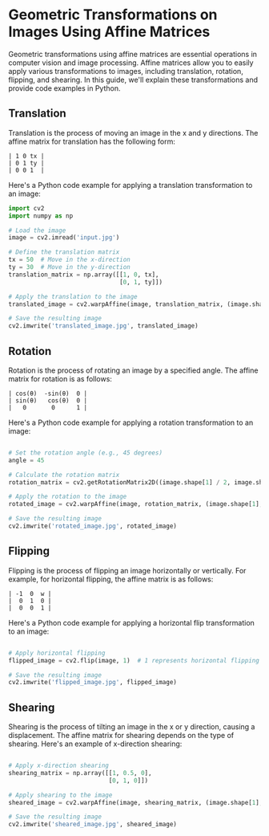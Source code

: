# Geometric Transformations on Images Using Affine Matrices

Geometric transformations using affine matrices are essential operations in computer vision and image processing. Affine matrices allow you to easily apply various transformations to images, including translation, rotation, flipping, and shearing. In this guide, we'll explain these transformations and provide code examples in Python.

## Translation

Translation is the process of moving an image in the x and y directions. The affine matrix for translation has the following form:

```
| 1 0 tx |   
| 0 1 ty |   
| 0 0 1  |
```

Here's a Python code example for applying a translation transformation to an image:

```python
import cv2
import numpy as np

# Load the image
image = cv2.imread('input.jpg')

# Define the translation matrix
tx = 50  # Move in the x-direction
ty = 30  # Move in the y-direction
translation_matrix = np.array([[1, 0, tx],
                               [0, 1, ty]])

# Apply the translation to the image
translated_image = cv2.warpAffine(image, translation_matrix, (image.shape[1], image.shape[0]))

# Save the resulting image
cv2.imwrite('translated_image.jpg', translated_image)
```

## Rotation
Rotation is the process of rotating an image by a specified angle. The affine matrix for rotation is as follows:
```
| cos(θ)  -sin(θ)  0 |
| sin(θ)   cos(θ)  0 |
|   0       0      1 |
```

Here's a Python code example for applying a rotation transformation to an image:
```python

# Set the rotation angle (e.g., 45 degrees)
angle = 45

# Calculate the rotation matrix
rotation_matrix = cv2.getRotationMatrix2D((image.shape[1] / 2, image.shape[0] / 2), angle, 1)

# Apply the rotation to the image
rotated_image = cv2.warpAffine(image, rotation_matrix, (image.shape[1], image.shape[0]))

# Save the resulting image
cv2.imwrite('rotated_image.jpg', rotated_image)
```

## Flipping
Flipping is the process of flipping an image horizontally or vertically. For example, for horizontal flipping, the affine matrix is as follows:
```
| -1  0  w |
|  0  1  0 |
|  0  0  1 |
```
Here's a Python code example for applying a horizontal flip transformation to an image:
```python

# Apply horizontal flipping
flipped_image = cv2.flip(image, 1)  # 1 represents horizontal flipping

# Save the resulting image
cv2.imwrite('flipped_image.jpg', flipped_image)

```

## Shearing
Shearing is the process of tilting an image in the x or y direction, causing a displacement. The affine matrix for shearing depends on the type of shearing. Here's an example of x-direction shearing:
```python

# Apply x-direction shearing
shearing_matrix = np.array([[1, 0.5, 0],
                            [0, 1, 0]])

# Apply shearing to the image
sheared_image = cv2.warpAffine(image, shearing_matrix, (image.shape[1], image.shape[0]))

# Save the resulting image
cv2.imwrite('sheared_image.jpg', sheared_image)
```
